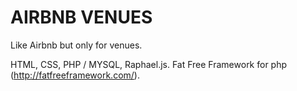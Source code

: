 # AIRBNB VENUES

Like Airbnb but only for venues.

HTML, CSS, PHP / MYSQL, Raphael.js.
Fat Free Framework for php (http://fatfreeframework.com/).
